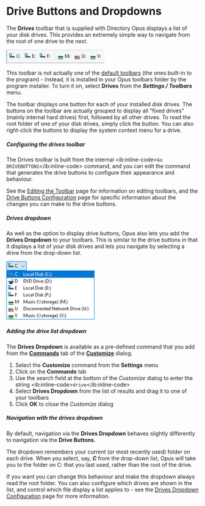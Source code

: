 # Drive Buttons and Dropdowns

The **Drives** toolbar that is supplied with Directory Opus displays a list of your disk drives. This provides an extremely simple way to navigate from the root of one drive to the next.

![](/Manual/images/media/13/drive_buttons.png) 

This toolbar is not actually one of the [default toolbars](../toolbars/the_default_toolbars/RAEDME.md) (the ones built-in to the program) - instead, it is installed in your Opus toolbars folder by the program installer. To turn it on, select **Drives** from the ***Settings / Toolbars*** menu.

The toolbar displays one button for each of your installed disk drives. The buttons on the toolbar are actually grouped to display all "fixed drives" (mainly internal hard drives) first, followed by all other drives. To read the root folder of one of your disk drives, simply click the button. You can also right-click the buttons to display the system context menu for a drive.

##### Configuring the drives toolbar

The Drives toolbar is built from the internal \<ib:inline-code\>`Go DRIVEBUTTONS`\</ib:inline-code\> command, and you can edit the command that generates the drive buttons to configure their appearance and behaviour.

See the [Editing the Toolbar](/Manual/customize/creating_your_own_buttons/editing_the_toolbar/RAEDME.md) page for information on editing toolbars, and the [Drive Buttons Configuration](/Manual/customize/creating_your_own_buttons/editing_the_toolbar/dynamic_buttons/drive_buttons_configuration.md) page for specific information about the changes you can make to the drive buttons.

##### Drives dropdown

As well as the option to display drive buttons, Opus also lets you add the **Drives Dropdown** to your toolbars. This is similar to the drive buttons in that it displays a list of your disk drives and lets you navigate by selecting a drive from the drop-down list.

![](/Manual/images/media/13/drive_list.png)

##### Adding the drive list dropdown

The **Drives Dropdown** is available as a pre-defined command that you add from the **[Commands](/Manual/customize/the_customize_dialog/commands.md)** tab of the **[Customize](/Manual/customize/RAEDME.md)** dialog.

1.  Select the **Customize** command from the **Settings** menu
2.  Click on the **Commands** tab
3.  Use the search field at the bottom of the *Customize* dialog to enter the string \<ib:inline-code\>`drive`\</ib:inline-code\>
4.  Select **Drives Dropdown** from the list of results and drag it to one of your toolbars
5.  Click **OK** to close the *Customize* dialog

##### Navigation with the drives dropdown

By default, navigation via the **Drives Dropdown** behaves slightly differently to navigation via the **Drive Buttons**.

The dropdown remembers your current (or most recently used) folder on each drive. When you select, say, ***C*** from the drop-down list, Opus will take you to the folder on C: that you last used, rather than the root of the drive.

If you want you can change this behaviour and make the dropdown always read the root folder. You can also configure which drives are shown in the list, and control which file display a list applies to - see the [Drives Dropdown Configuration](/Manual/customize/creating_your_own_buttons/editing_the_toolbar/field_buttons/drive_list_configuration.md) page for more information.
